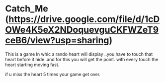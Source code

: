 # Catch_Me (https://drive.google.com/file/d/1cDOWe4K5eX2NDoquevguCKFWZeT9ceB6/view?usp=sharing)

This is a game In whic a rando heart will display ..you have to touch that heart before it hide..and for this you will get the point.
with every touch the heart starting moving fast.

if u miss the heart 5 times your game get over.
